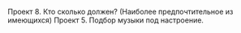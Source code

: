 Проект 8. Кто сколько должен? (Наиболее предпочтительное из имеющихся)
Проект 5. Подбор музыки под настроение.
